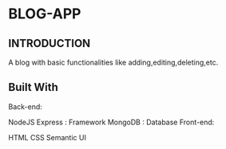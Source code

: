 # BLOG-APP
## INTRODUCTION ##
A blog with basic functionalities like adding,editing,deleting,etc.

## Built With ##
Back-end:

NodeJS
Express : Framework
MongoDB : Database
Front-end:

HTML
CSS
Semantic UI
